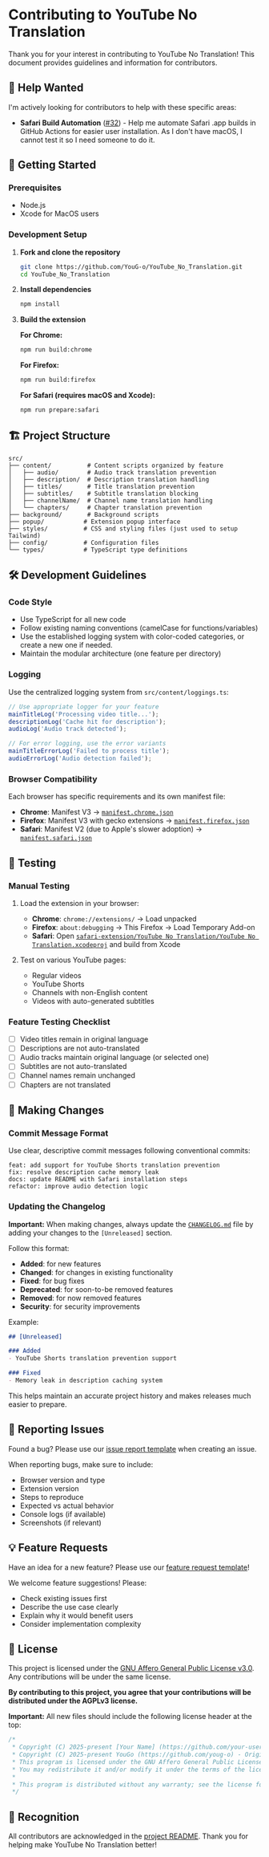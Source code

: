 # Contributing to YouTube No Translation

Thank you for your interest in contributing to YouTube No Translation! This document provides guidelines and information for contributors.

## 🎯 Help Wanted

I'm actively looking for contributors to help with these specific areas:

- **Safari Build Automation** ([#32](https://github.com/YouG-o/YouTube_No_Translation/issues/32)) - Help me automate Safari .app builds in GitHub Actions for easier user installation. As I don't have macOS, I cannot test it so I need someone to do it.

## 🚀 Getting Started

### Prerequisites

- Node.js
- Xcode for MacOS users

### Development Setup

1. **Fork and clone the repository**
   ```bash
   git clone https://github.com/YouG-o/YouTube_No_Translation.git
   cd YouTube_No_Translation
   ```

2. **Install dependencies**
   ```bash
   npm install
   ```

3. **Build the extension**

   **For Chrome:**
   ```bash
   npm run build:chrome
   ```
   
   **For Firefox:**
   ```bash
   npm run build:firefox
   ```
   
   **For Safari (requires macOS and Xcode):**
   ```bash
   npm run prepare:safari
   ```

## 🏗️ Project Structure

```
src/
├── content/          # Content scripts organized by feature
│   ├── audio/        # Audio track translation prevention
│   ├── description/  # Description translation handling
│   ├── titles/       # Title translation prevention
│   ├── subtitles/    # Subtitle translation blocking
│   ├── channelName/  # Channel name translation handling
│   └── chapters/     # Chapter translation prevention
├── background/       # Background scripts
├── popup/           # Extension popup interface
├── styles/          # CSS and styling files (just used to setup Tailwind)
├── config/          # Configuration files
└── types/           # TypeScript type definitions
```

## 🛠️ Development Guidelines

### Code Style

- Use TypeScript for all new code
- Follow existing naming conventions (camelCase for functions/variables)
- Use the established logging system with color-coded categories, or create a new one if needed.
- Maintain the modular architecture (one feature per directory)


### Logging

Use the centralized logging system from `src/content/loggings.ts`:

```typescript
// Use appropriate logger for your feature
mainTitleLog('Processing video title...');
descriptionLog('Cache hit for description');
audioLog('Audio track detected');

// For error logging, use the error variants
mainTitleErrorLog('Failed to process title');
audioErrorLog('Audio detection failed');
```


### Browser Compatibility

Each browser has specific requirements and its own manifest file:

- **Chrome**: Manifest V3 → [`manifest.chrome.json`](manifest.chrome.json)
- **Firefox**: Manifest V3 with gecko extensions → [`manifest.firefox.json`](manifest.firefox.json)
- **Safari**: Manifest V2 (due to Apple's slower adoption) → [`manifest.safari.json`](manifest.safari.json)

## 🧪 Testing

### Manual Testing

1. Load the extension in your browser:
   - **Chrome**: `chrome://extensions/` → Load unpacked
   - **Firefox**: `about:debugging` → This Firefox → Load Temporary Add-on
   - **Safari**: Open [`safari-extension/YouTube No Translation/YouTube No Translation.xcodeproj`](safari-extension/YouTube%20No%20Translation/YouTube%20No%20Translation.xcodeproj) and build from Xcode

2. Test on various YouTube pages:
   - Regular videos
   - YouTube Shorts
   - Channels with non-English content
   - Videos with auto-generated subtitles

### Feature Testing Checklist

- [ ] Video titles remain in original language
- [ ] Descriptions are not auto-translated
- [ ] Audio tracks maintain original language (or selected one)
- [ ] Subtitles are not auto-translated
- [ ] Channel names remain unchanged
- [ ] Chapters are not translated

## 📝 Making Changes

### Commit Message Format

Use clear, descriptive commit messages following conventional commits:

```
feat: add support for YouTube Shorts translation prevention
fix: resolve description cache memory leak
docs: update README with Safari installation steps
refactor: improve audio detection logic
```

### Updating the Changelog

**Important:** When making changes, always update the [`CHANGELOG.md`](CHANGELOG.md) file by adding your changes to the `[Unreleased]` section.

Follow this format:
- **Added**: for new features
- **Changed**: for changes in existing functionality  
- **Fixed**: for bug fixes
- **Deprecated**: for soon-to-be removed features
- **Removed**: for now removed features
- **Security**: for security improvements

Example:
```markdown
## [Unreleased]

### Added
- YouTube Shorts translation prevention support

### Fixed
- Memory leak in description caching system
```

This helps maintain an accurate project history and makes releases much easier to prepare.

## 🐛 Reporting Issues

Found a bug? Please use our [issue report template](.github/ISSUE_TEMPLATE/bug_report.md) when creating an issue.

When reporting bugs, make sure to include:

- Browser version and type
- Extension version
- Steps to reproduce
- Expected vs actual behavior
- Console logs (if available)
- Screenshots (if relevant)

## 💡 Feature Requests

Have an idea for a new feature? Please use our [feature request template](.github/ISSUE_TEMPLATE/feature_request.md)!

We welcome feature suggestions! Please:

- Check existing issues first
- Describe the use case clearly
- Explain why it would benefit users
- Consider implementation complexity

## 📄 License

This project is licensed under the [GNU Affero General Public License v3.0](LICENSE). Any contributions will be under the same license. 

**By contributing to this project, you agree that your contributions will be distributed under the AGPLv3 license.**

**Important:** All new files should include the following license header at the top:

```typescript
/*
 * Copyright (C) 2025-present [Your Name] (https://github.com/your-username) - [Contribution description]
 * Copyright (C) 2025-present YouGo (https://github.com/youg-o) - Original project
 * This program is licensed under the GNU Affero General Public License v3.0.
 * You may redistribute it and/or modify it under the terms of the license.
 * 
 * This program is distributed without any warranty; see the license for details.
 */
```

## 🙏 Recognition

All contributors are acknowledged in the [project README](README.md#contributors). Thank you for helping make YouTube No Translation better!